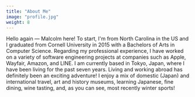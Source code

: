 ```yaml
---
title: "About Me"
image: "profile.jpg"
weight: 8
---
```

Hello again — Malcolm here!
To start, I'm from North Carolina in the US and I graduated from Cornell University in 2015 with a Bachelors of Arts in Computer Science.
Regarding my professional experience, I have worked on a variety of software engineering projects at companies such as Apple, Wayfair, Amazon, and LINE.
I am currently based in Tokyo, Japan, where I have been living for the past seven years. Living and working abroad has definitely been an exciting adventure!
I enjoy a mix of domestic (Japan) and international travel, art and history museums, learning Japanese, fine dining, wine tasting, and, as you can see, most recently winter sports!
